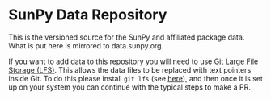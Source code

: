 # SunPy Data Repository

This is the versioned source for the SunPy and affiliated package data.
What is put here is mirrored to data.sunpy.org.

If you want to add data to this repository you will need to use [Git Large File Storage (LFS)](https://git-lfs.github.com/).
This allows the data files to be replaced with text pointers inside Git.
To do this please install `git lfs` (see [here](https://github.com/git-lfs/git-lfs/wiki/Installation)), and then once it is set up on your system you can continue with the typical steps to make a PR. 
